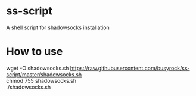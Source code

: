 # ss-script
A shell script for shadowsocks installation
# How to use
wget -O shadowsocks.sh https://raw.githubusercontent.com/busyrock/ss-script/master/shadowsocks.sh  
chmod 755 shadowsocks.sh  
./shadowsocks.sh
